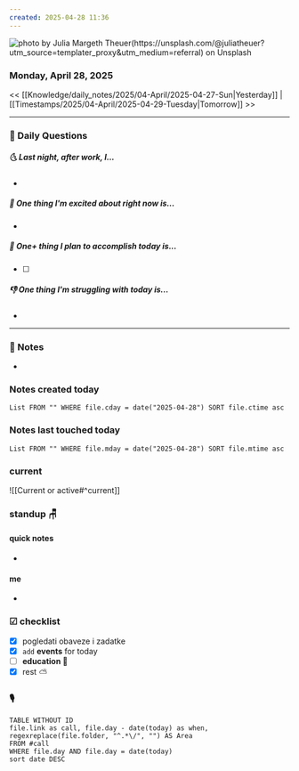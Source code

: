 ```yaml
---
created: 2025-04-28 11:36
---
```

![photo by Julia Margeth Theuer(https://unsplash.com/@juliatheuer?utm_source=templater_proxy&utm_medium=referral) on Unsplash](https://images.unsplash.com/photo-1559039616-33af37c928fa?crop=entropy&cs=srgb&fm=jpg&ixid=M3w2NDU1OTF8MHwxfHJhbmRvbXx8fHx8fHx8fDE3NDU4MzMwMTF8&ixlib=rb-4.0.3&q=85&w=200&h=200)
### Monday, April 28, 2025

<< [[Knowledge/daily_notes/2025/04-April/2025-04-27-Sun|Yesterday]] | [[Timestamps/2025/04-April/2025-04-29-Tuesday|Tomorrow]] >>

___
### 📅 Daily Questions
##### 🌜 **Last night, after work, I...**
- 

##### 🙌 **One thing I'm excited about right now is...**
- 

##### 🚀 **One+ thing I plan to accomplish today is...**
- [ ] 

##### 👎 **One thing I'm struggling with today is...**
- 

---
### 📝 Notes
- 

### Notes created today
```dataview
List FROM "" WHERE file.cday = date("2025-04-28") SORT file.ctime asc
```

### Notes last touched today
```dataview
List FROM "" WHERE file.mday = date("2025-04-28") SORT file.mtime asc
`````
### **current**
![[Current or active#^current]]

### **standup** 🪑

#### quick notes
- 
#### me 
- 

### ☑ checklist
- [x] pogledati  obaveze i zadatke
- [x] `add` **events** for today
- [ ] **education 🎒**
- [x] rest ⛅ 

### 🎙
```dataview
TABLE WITHOUT ID
file.link as call, file.day - date(today) as when, regexreplace(file.folder, "^.*\/", "") AS Area
FROM #call
WHERE file.day AND file.day = date(today)
sort date DESC
```

